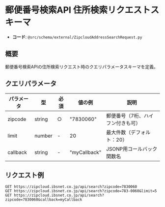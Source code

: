 # 郵便番号検索API 住所検索リクエストスキーマ
- **コード**: `@src/schema/external/ZipcloudAddressSearchRequest.py`

## 概要
郵便番号検索APIの住所検索リクエスト時のクエリパラメータスキーマを定義。

## クエリパラメータ

| パラメータ | 型 | 必須 | 値の例 | 説明 |
| -- | -- | -- | -- | -- |
| zipcode | string | ○ | "7830060" | 郵便番号（7桁、ハイフン付きも可） |
| limit | number | - | 20 | 最大件数（デフォルト：20） |
| callback | string | - | "myCallback" | JSONP用コールバック関数名 |

## リクエスト例

```
GET https://zipcloud.ibsnet.co.jp/api/search?zipcode=7830060
GET https://zipcloud.ibsnet.co.jp/api/search?zipcode=783-0060&limit=5
GET https://zipcloud.ibsnet.co.jp/api/search?zipcode=7830060&callback=myCallback
```